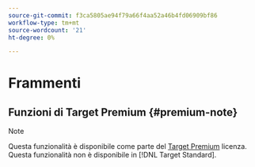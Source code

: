 ```yaml
---
source-git-commit: f3ca5805ae94f79a66f4aa52a46b4fd06909bf86
workflow-type: tm+mt
source-wordcount: '21'
ht-degree: 0%

---
```

# Frammenti

## Funzioni di Target Premium {#premium-note}

>[!NOTE]
>
>Questa funzionalità è disponibile come parte del [Target Premium](/help/c-intro/intro.md#premium) licenza. Questa funzionalità non è disponibile in [!DNL Target Standard].


